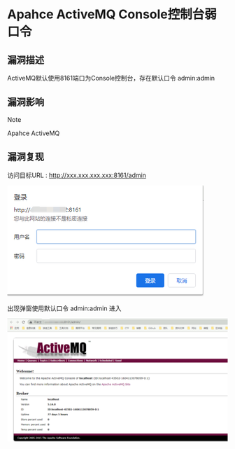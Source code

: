 # Apahce ActiveMQ Console控制台弱口令

## 漏洞描述

ActiveMQ默认使用8161端口为Console控制台，存在默认口令 admin:admin

## 漏洞影响

> [!NOTE]
>
> Apahce ActiveMQ

## 漏洞复现

访问目标URL : http://xxx.xxx.xxx.xxx:8161/admin

![](image/mq-1.png)

出现弹窗使用默认口令 admin:admin 进入

![](image/mq-2.png)